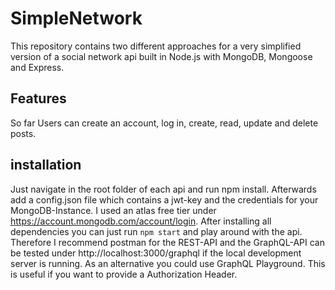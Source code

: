 # SimpleNetwork

This repository contains two different approaches for a very simplified version of a social network api built in Node.js with MongoDB, Mongoose and Express.

## Features

So far Users can create an account, log in, create, read, update and delete posts.

## installation

Just navigate in the root folder of each api and run npm install. Afterwards add a config.json file which contains a jwt-key and the credentials for your MongoDB-Instance. I used an atlas free tier under https://account.mongodb.com/account/login.
After installing all dependencies you can just run `npm start` and play around with the api.
Therefore I recommend postman for the REST-API and the GraphQL-API can be tested under http://localhost:3000/graphql if the local development server is running. As an alternative you could use GraphQL Playground. This is useful if you want to provide a Authorization Header.

